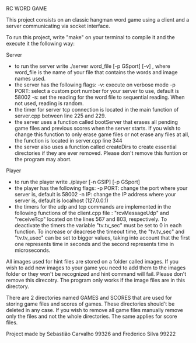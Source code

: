 RC WORD GAME

This project consists on an classic hangman word game using a client and a server communicating via socket interface.


To run this project, write "make" on your terminal to compile it and the execute it the following way:

Server
- to run the server write ./server word_file [-p GSport] [-v] , where word_file is the name of your file that contains the words and image names used.
- the server has the following flags:
    -v: execute on verbose mode
    -p PORT: select a custom port number for your server to use, default is 58002
    -s: set the reading for the word file to sequential reading. When not used, reading is random.
- the timer for server tcp connection is located in the main function of server.cpp between line 225 and 229.
- the server uses a function called bootServer that erases all pending game files and previous scores when the server starts. If you wish to change this function to only erase game files or not erase any files at all, the function is located in server.cpp line 344
- the server also uses a function called createDirs to create essential directories if they are ever removed. Please don't remove this funtion or the program may abort.

Player
- to run the player write ./player [-n GSIP] [-p GSport]
- the player has the following flags:
    -p PORT: change the port where your server is, default is 58002
    -n IP: change the IP address where your server is, default is localhost (127.0.0.1)
- the timers for the udp and tcp commands are implemented in the following functions of the client.cpp file : "rcvMessageUdp" and "receiveTcp" located on the lines 567 and 803, respectively. To deactivate the timers the variable "tv.tv_sec" must be set to 0 in each function. To increase or deacrese the timeout time, the "tv.tv_sec" and "tv.tv_usec" can be set to bigger values, taking into account that the first one represents time in seconds and the second represents time in microseconds.

All images used for hint files are stored on a folder called images. If you wish to add new images to your game you need to add them to the images folder or they won't be recognized and hint command will fail. Please don't remove this direcotry. The program only works if the image files are in this directory.

There are 2 directories named GAMES and SCORES that are used for storing game files and scores of games. These directories should't be deleted in any case. If you wish to remove all game files manually remove only the files and not the whole directories. The same applies for score files.

Project made by Sebastião Carvalho 99326 and Frederico Silva 99222
